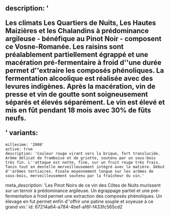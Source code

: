 description: '<p>Les climats Les Quartiers de Nuits, Les Hautes Maizières et les Chalandins à prédominance argileuse - bénéfique au Pinot Noir - composent ce Vosne-Romanée. Les raisins sont préalablement partiellement égrappé et une macération pré-fermentaire à froid d''une durée permet d''extraire les composés phénoliques. La fermentation alcoolique est réalisée avec des levures indigènes. Après la macération, vin de presse et vin de goutte sont soigneusement séparés et élevés séparément. Le vin est élevé et mis en fût pendant 18 mois avec 30% de fûts neufs.</p>'
variants:
  -
    millesime: '2008'
    active: true
    description: 'Couleur rouge virant vers la brique, fort translucide. Arôme délicat de framboise et de griotte, soutenu par un sous-bois très fin. L''attaque est nette, fine, sur un fruit rouge très frais. Tanin tout en dentelle merveilleusement intégré avec la matière. Début d''arômes tertiaires. Finale moyennement longue sur les arômes de sous-bois, merveilleusement soutenu par la fraîcheur du vin.'
meta_description: 'Les Pinot Noirs de ce vin des Côtes de Nuits murissent sur un terroir à prédominance argileuse. Un égrappage partiel et une pré-fermentation à froid permet une extraction des composés phénoliques. Un élevage en fut permet enfin d''offrir une patine souple et soyeuse à ce grand vin.'
id: 67214a64-a784-4bef-af6f-f433fc565cd2
